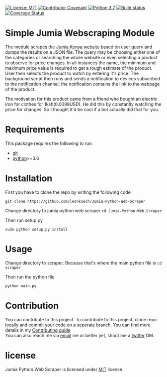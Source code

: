 [![License: MIT](https://img.shields.io/badge/License-MIT-green.svg)](https://opensource.org/licenses/MIT)
[![Contributor Covenant](https://img.shields.io/badge/Contributor%20Covenant-v2.0%20adopted-ff69b4.svg)](code-of-conduct.md)
[![Python 3.7](https://img.shields.io/badge/python-3.7-blue.svg)](https://www.python.org/downloads/release/python-360/)
[![Build status](https://ci.appveyor.com/api/projects/status/pjxh5g91jpbh7t84?svg=true)](https://ci.appveyor.com/project/tygerbytes/resourcefitness)
 [![Coverage Status](https://coveralls.io/repos/github/leonkoech/Jumia-Python-Web-Scraper/badge.svg?branch=master)](https://coveralls.io/github/leonkoech/Jumia-Python-Web-Scraper?branch=master)
# Simple Jumia Webscraping Module

The module scrapes the [Jumia Kenya website](jumia.co.ke) based on user query and dumps the results on a JSON file. The query may be choosing either one of the categories or searching the whole website or even selecting a product to observe for price changes. In all instances the name, the minimum and maximum price value is required to get a rough estimate of the product. User then selects the product to watch by entering it's price.
The background script then runs and sends a notification to devices subscribed to the notification channel. the notification contains the link to the webpage of the product.

The motivation for this product came from a friend who bought an electric iron for clothes for 1ksh(0.0099USD). He did this by constantly watching the price for changes. So I thought it'd be cool if a bot actually did that for you.
# Requirements
This package requires the following to run:

- [git](https://www.digitalocean.com/community/tutorials/how-to-install-git-on-ubuntu-18-04)  
- [python](https://www.python.org/downloads/)>=3.6
# Installation
First you have to clone the repo by writing the following code

 `git clone https://github.com/leonkoech/Jumia-Python-Web-Scraper`

Change directory to jumia python web scraper
 `cd Jumia-Python-Web-Scraper`

Then run  setup.py

`sudo python setup.py install`
# Usage
Change directory to scraper. Because that's where the main python file is
 `cd scraper`

Then run the python file

`python main.py`
# Contribution
You can contribute to this project.
To contribute to this project, clone repo locally and commit your code on a seperate branch.
You can find more details in my [Contributing guide](docs/contibuting.md)  
You can also reach me via [email](mailto:leonkipkip@gmail.com?subject=Python%20Web%29%Scraper) me or better yet, shoot me a [twitter](https://twitter.com/messages/compose?recipient_id=460904371) DM.

# license
Jumia Python Web Scraper is licensed under [MIT](#) license.  

